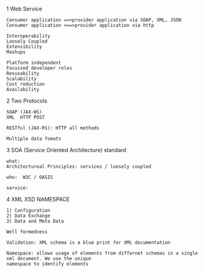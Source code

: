 1 Web Service
```
Consumer application ==>provider application via SOAP, XML, JSON
Consumer application <==>provider application via http

Interoperability
Loosely Coupled
Extensibility
Mashups

Platform independent
Focussed developer roles
Resusability
Scalability
Cost reduction
Availability
```

2 Two Protocols 
```
SOAP (JAX-WS)
XML  HTTP POST

RESTful (JAX-RS): HTTP all methods

Multiple data fomats
```

3 SOA (Service Oriented Architecture) standard
```
what:
Architectureal Principles: services / loosely coupled

who:  W3C / OASIS

service:
```

4 XML XSD NAMESPACE
```
1) Configuration
2) Data Exchange
3) Data and Meta Data

Well formedness

Validation: XML schema is a blue print for XML documentation

Namespace: allows usage of elements from differnet schemas in a single xml document. We use the unique 
namespace to identify elements
```
